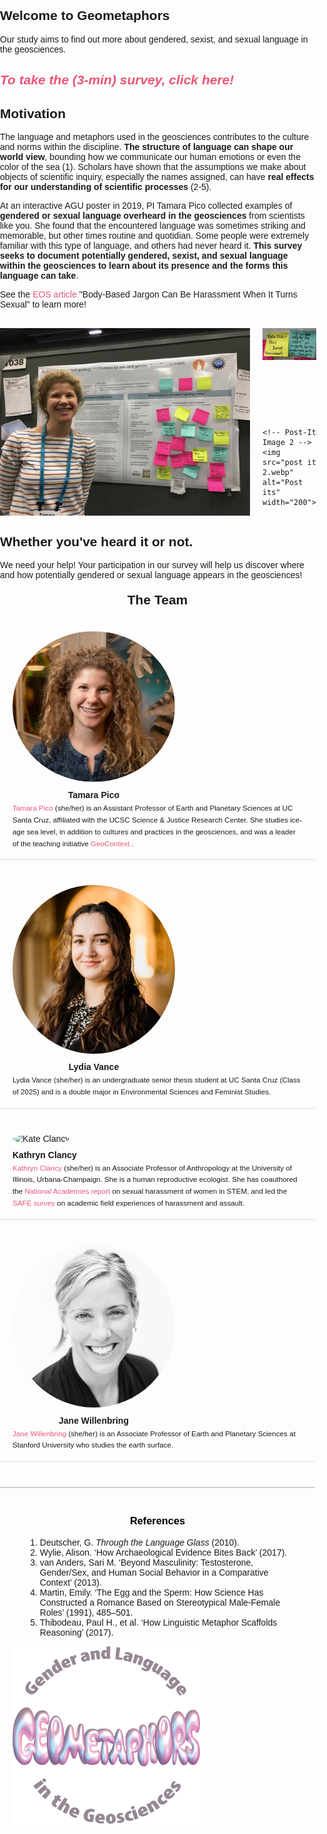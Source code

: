 

<!-- Global site tag (gtag.js) - Google Analytics -->
<script async src="https://www.googletagmanager.com/gtag/js?id=G-1YZHSGQYW1"></script>
<script>
  window.dataLayer = window.dataLayer || [];
  function gtag(){dataLayer.push(arguments);}
  gtag('js', new Date());

  gtag('config', 'G-1YZHSGQYW1');
</script>
## Welcome to Geometaphors
Our study aims to find out more about gendered, sexist, and sexual language in the geosciences.

## <em> <a href="https://ucsantacruz.co1.qualtrics.com/jfe/form/SV_0jpXkdWUck2nUvI" target="_blank" style="color:#EC5578;"> To take the (3-min) survey, click here!</a> </em>

## Motivation 
The language and metaphors used in the geosciences contributes to the culture and norms within the discipline. **The structure of language can shape our world view**, bounding how we communicate our human emotions or even the color of the sea (1). Scholars have shown that the assumptions we make about objects of scientific inquiry, especially the names assigned, can have **real effects for our understanding of scientific processes** (2-5).

At an interactive AGU poster in 2019, PI Tamara Pico collected examples of **gendered or sexual language overheard in the geosciences** from scientists like you. She found that the encountered language was sometimes striking and memorable, but other times routine and quotidian. Some people were extremely familiar with this type of language, and others had never heard it. **This survey seeks to document potentially gendered, sexist, and sexual language within the geosciences to learn about its presence and the forms this language can take**.

<p style="text-align: left;">See the <a href="https://eos.org/articles/body-based-jargon-can-be-harassment-when-it-turns-sexual" target="_blank" style="color:#EC5578;">EOS article</a> "Body-Based Jargon Can Be Harassment When It Turns Sexual" to learn more!</p>

<!-- Container for the AGU poster and two additional images -->
<div style="text-align: left; margin-top: 30px; display: flex;">
  <!-- Main AGU Poster Image -->
  <img src="agu_poster_bodygeo.jpg" alt="AGU 2019 Poster" width="400" style="margin-right: 20px;">

  <!-- Container for the two additional images -->
  <div style="display: flex; flex-direction: column; justify-content: space-between;">
    <!-- Post-It Image 1 -->
    <img src="post it 1.webp" alt="Post its" width="200" style="margin-bottom: 10px;">
    
    <!-- Post-It Image 2 -->
    <img src="post it 2.webp" alt="Post its" width="200">
  </div>
</div>

<div style="clear: both; margin-top: 30px;">
  
 
</div>

## Whether you've heard it or not. 
  <p> We need your help! Your participation in our survey will help us discover where and how potentially gendered or sexual language appears in the geosciences!</p>
  

<html lang="en">
<head>
  <meta charset="UTF-8">
  <meta name="viewport" content="width=device-width, initial-scale=1.0">
  <title>The Team</title>
  <style>
    /* General Styles */
    body {
      font-family: Arial, sans-serif;
      margin: 0;
      padding: 0;
    }
    .team-member-container {
      display: flex;
      flex-direction: row;
      align-items: flex-start;
      margin-bottom: 20px;
      flex-wrap: wrap;  /* Allow elements to wrap on small screens */
      padding: 20px;
      border-bottom: 1px solid #ddd; /* Optional: Adds separation between team members */
    }

    .team-member-info {
      display: flex;
      flex-direction: column;
      align-items: center;
      margin-right: 20px;
      flex: 1 1 auto; /* Allow flex to grow or shrink */
    }

    .team-member-info img {
      width: 100%;
      max-width: 260px;  /* Image max width for larger screens */
      height: auto;
      border-radius: 50%;
      object-fit: cover;
    }

    .team-member-description {
      flex-grow: 1;
      text-align: left;
      max-width: 600px;
      font-size: 14px;
    }

    .team-member-name {
      font-size: 14px;
      font-weight: bold;
      text-align: center;
      margin-top: 10px;
    }

    /* Link Styling */
    a {
      color: #EC5578;
      text-decoration: none;
    }

    /* Responsive adjustments */
    @media (max-width: 768px) {
      .team-member-container {
        flex-direction: column;
        align-items: center;
      }

      .team-member-info {
        margin-right: 0;
        margin-bottom: 20px;
        align-items: center;
      }

      .team-member-info img {
        max-width: 200px;  /* Adjust image size on small screens */
      }

      .team-member-description {
        text-align: center;
        max-width: 100%;
        font-size: 13px;
      }
    }
  </style>
</head>
<body>

  <h2 style="text-align: center; margin-top: 20px;">The Team</h2>

  <!-- First team member -->
  <div class="team-member-container">
    <div class="team-member-info">
      <img src="HudsonGazettephoto_sq.jpg" alt="HudsonGazettephoto_sq.jpg" width="90">
      <div class="team-member-name">Tamara Pico</div>
    </div>
    <div class="team-member-description">
      <sub>
        <a href="https://tamarapico.github.io/" target="_blank">Tamara Pico</a> (she/her) is an Assistant Professor of Earth and Planetary Sciences at UC Santa Cruz, affiliated with the UCSC Science & Justice Research Center. She studies ice-age sea level, in addition to cultures and practices in the geosciences, and was a leader of the teaching initiative <a href="https://geo-context.github.io/" target="_blank">GeoContext </a> . 
      </sub>
    </div>
  </div>

  <!-- Second team member -->
  <div class="team-member-container">
    <div class="team-member-info">
      <img src="lyd.JPG" alt="lyd.JPG" width="90">
      <div class="team-member-name">Lydia Vance</div>
    </div>
    <div class="team-member-description">
      <sub>Lydia Vance (she/her) is an undergraduate senior thesis student at UC Santa Cruz (Class of 2025) and is a double major in Environmental Sciences and Feminist Studies.</sub>
    </div>
  </div>

  <!-- Third team member -->
  <div class="team-member-container">
    <div class="team-member-info">
      <img src="kate_clancy.avif" alt="Kate Clancy" width="90">
      <div class="team-member-name">Kathryn Clancy</div>
    </div>
    <div class="team-member-description">
      <sub>
        <a href="https://clancylabs.com/" target="_blank">Kathryn Clancy</a> (she/her) is an Associate Professor of Anthropology at the University of Illinois, Urbana-Champaign. She is a human reproductive ecologist. She has coauthored the <a href="https://www.nationalacademies.org/our-work/sexual-harassment-in-academia" target="_blank">National Academies report</a> on sexual harassment of women in STEM, and led the <a href="https://journals.plos.org/plosone/article?id=10.1371/journal.pone.0102172" target="_blank">SAFE survey</a> on academic field experiences of harassment and assault.
      </sub>
    </div>
  </div>

  <!-- Fourth team member -->
  <div class="team-member-container">
    <div class="team-member-info">
      <img src="jane-k-willenbring.webp" alt="Jane Willenbring" width="90">
      <div class="team-member-name">Jane Willenbring</div>
    </div>
    <div class="team-member-description">
      <sub>
        <a href="https://lifelandscape.stanford.edu/people/jane-willenbring" target="_blank">Jane Willenbring</a> (she/her) is an Associate Professor of Earth and Planetary Sciences at Stanford University who studies the earth surface.
      </sub>
    </div>
  </div>

  <!-- References -->
  <div style="margin-top: 40px; padding: 20px; border-top: 2px solid #ccc;">
    <h3 style="text-align: center; color: black;">References</h3>
    <ul style="list-style-type: decimal; margin-left: 20px;">
      <li>Deutscher, G. <em>Through the Language Glass</em> (2010).</li>
      <li>Wylie, Alison. ‘How Archaeological Evidence Bites Back’ (2017).</li>
      <li>van Anders, Sari M. ‘Beyond Masculinity: Testosterone, Gender/Sex, and Human Social Behavior in a Comparative Context’ (2013).</li>
      <li>Martin, Emily. ‘The Egg and the Sperm: How Science Has Constructed a Romance Based on Stereotypical Male-Female Roles’ (1991), 485–501.</li>
      <li>Thibodeau, Paul H., et al. ‘How Linguistic Metaphor Scaffolds Reasoning’ (2017).</li>
    </ul>
    <img src="Geometaphors_2.png" alt="geometaphor logo" width="300">
  </div>

</body>
</html>
